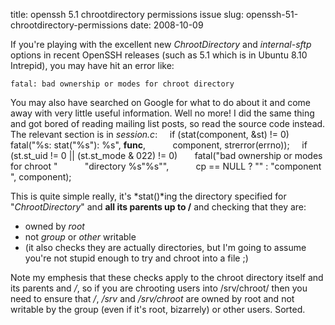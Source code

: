 title: openssh 5.1 chrootdirectory permissions issue
slug: openssh-51-chrootdirectory-permissions
date: 2008-10-09


If you're playing with the excellent new *ChrootDirectory* and *internal-sftp* options in recent OpenSSH releases (such as 5.1 which is in Ubuntu 8.10 Intrepid), you may have hit an error like:

```
fatal: bad ownership or modes for chroot directory
```

You may also have searched on Google for what to do about it and come away with very little useful information.
Well no more! I did the same thing and got bored of reading mailing list posts, so read the source code instead. The relevant section is in *session.c*:
        if (stat(component, &st) != 0)
          fatal("%s: stat(\"%s\"): %s", __func__,
              component, strerror(errno));
        if (st.st_uid != 0 || (st.st_mode & 022) != 0)
          fatal("bad ownership or modes for chroot "
              "directory %s\"%s\"",
              cp == NULL ? "" : "component ", component);

This is quite simple really, it's *stat()*ing the directory specified for "*ChrootDirectory*" and **all its parents up to /** and checking that they are:
-   owned by *root*
-   not *group* or *other* writable
-   (it also checks they are actually directories, but I'm going to assume you're not stupid enough to try and chroot into a file ;)

Note my emphesis that these checks apply to the chroot directory itself and its parents and */*, so if you are chrooting users into /srv/chroot/ then you need to ensure that */*, */srv* and */srv/chroot* are owned by root and not writable by the group (even if it's root, bizarrely) or other users.
Sorted.
